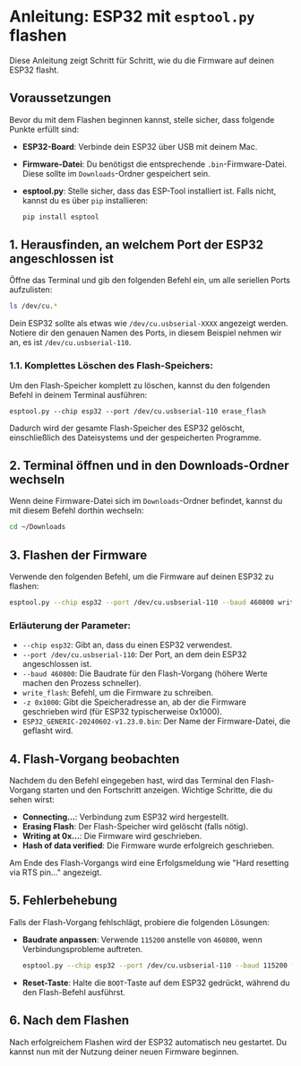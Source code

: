 # Anleitung: ESP32 mit `esptool.py` flashen

Diese Anleitung zeigt Schritt für Schritt, wie du die Firmware auf deinen ESP32 flasht.

## Voraussetzungen

Bevor du mit dem Flashen beginnen kannst, stelle sicher, dass folgende Punkte erfüllt sind:

- **ESP32-Board**: Verbinde dein ESP32 über USB mit deinem Mac.
- **Firmware-Datei**: Du benötigst die entsprechende `.bin`-Firmware-Datei. Diese sollte im `Downloads`-Ordner gespeichert sein.
- **esptool.py**: Stelle sicher, dass das ESP-Tool installiert ist. Falls nicht, kannst du es über `pip` installieren:

    ```bash
    pip install esptool
    ```

## 1. Herausfinden, an welchem Port der ESP32 angeschlossen ist

Öffne das Terminal und gib den folgenden Befehl ein, um alle seriellen Ports aufzulisten:

```bash
ls /dev/cu.*
```

Dein ESP32 sollte als etwas wie `/dev/cu.usbserial-XXXX` angezeigt werden. Notiere dir den genauen Namen des Ports, in diesem Beispiel nehmen wir an, es ist `/dev/cu.usbserial-110`.

### 1.1. **Komplettes Löschen des Flash-Speichers:**

Um den Flash-Speicher komplett zu löschen, kannst du den folgenden Befehl in deinem Terminal ausführen:

```
esptool.py --chip esp32 --port /dev/cu.usbserial-110 erase_flash
```

Dadurch wird der gesamte Flash-Speicher des ESP32 gelöscht, einschließlich des Dateisystems und der gespeicherten Programme.
## 2. Terminal öffnen und in den Downloads-Ordner wechseln

Wenn deine Firmware-Datei sich im `Downloads`-Ordner befindet, kannst du mit diesem Befehl dorthin wechseln:

```bash
cd ~/Downloads
```

## 3. Flashen der Firmware

Verwende den folgenden Befehl, um die Firmware auf deinen ESP32 zu flashen:

```bash
esptool.py --chip esp32 --port /dev/cu.usbserial-110 --baud 460800 write_flash -z 0x1000 ESP32_GENERIC-20240602-v1.23.0.bin
```

### Erläuterung der Parameter:

- `--chip esp32`: Gibt an, dass du einen ESP32 verwendest.
- `--port /dev/cu.usbserial-110`: Der Port, an dem dein ESP32 angeschlossen ist.
- `--baud 460800`: Die Baudrate für den Flash-Vorgang (höhere Werte machen den Prozess schneller).
- `write_flash`: Befehl, um die Firmware zu schreiben.
- `-z 0x1000`: Gibt die Speicheradresse an, ab der die Firmware geschrieben wird (für ESP32 typischerweise 0x1000).
- `ESP32_GENERIC-20240602-v1.23.0.bin`: Der Name der Firmware-Datei, die geflasht wird.

## 4. Flash-Vorgang beobachten

Nachdem du den Befehl eingegeben hast, wird das Terminal den Flash-Vorgang starten und den Fortschritt anzeigen. Wichtige Schritte, die du sehen wirst:

- **Connecting...**: Verbindung zum ESP32 wird hergestellt.
- **Erasing Flash**: Der Flash-Speicher wird gelöscht (falls nötig).
- **Writing at 0x...**: Die Firmware wird geschrieben.
- **Hash of data verified**: Die Firmware wurde erfolgreich geschrieben.

Am Ende des Flash-Vorgangs wird eine Erfolgsmeldung wie "Hard resetting via RTS pin..." angezeigt.

## 5. Fehlerbehebung

Falls der Flash-Vorgang fehlschlägt, probiere die folgenden Lösungen:

- **Baudrate anpassen**: Verwende `115200` anstelle von `460800`, wenn Verbindungsprobleme auftreten.

    ```bash
    esptool.py --chip esp32 --port /dev/cu.usbserial-110 --baud 115200 write_flash -z 0x1000 ESP32_GENERIC-20240602-v1.23.0.bin
    ```

- **Reset-Taste**: Halte die `BOOT`-Taste auf dem ESP32 gedrückt, während du den Flash-Befehl ausführst.

## 6. Nach dem Flashen

Nach erfolgreichem Flashen wird der ESP32 automatisch neu gestartet. Du kannst nun mit der Nutzung deiner neuen Firmware beginnen.
